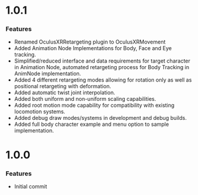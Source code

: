 # 1.0.1

### Features

* Renamed OculusXRRetargeting plugin to OculusXRMovement
* Added Animation Node Implementations for Body, Face and Eye tracking.
* Simplified/reduced interface and data requirements for target character in Animation Node, automated retargeting process for Body Tracking in AnimNode implementation.
* Added 4 different retargeting modes allowing for rotation only as well as positional retargeting with deformation.
* Added automatic twist joint interpolation.
* Added both uniform and non-uniform scaling capabilities.
* Added root motion mode capability for compatibility with existing locomotion systems.
* Added debug draw modes/systems in development and debug builds.
* Added full body character example and menu option to sample implementation.

# 1.0.0

### Features

* Initial commit
